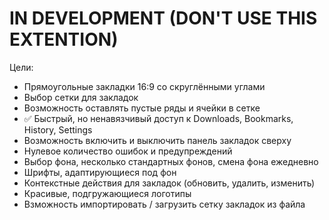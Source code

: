 # IN DEVELOPMENT (DON'T USE THIS EXTENTION)

Цели:
* Прямоугольные закладки 16:9 со скруглёнными углами
* Выбор сетки для закладок
* Возможность оставлять пустые ряды и ячейки в сетке
* ✅ Быстрый, но ненавязчивый доступ к Downloads, Bookmarks, History, Settings
* Возможность включить и выключить панель закладок сверху
* Нулевое количество ошибок и предупреждений
* Выбор фона, несколько стандартных фонов, смена фона ежедневно
* Шрифты, адаптирующиеся под фон
* Контекстные действия для закладок (обновить, удалить, изменить)
* Красивые, подгружающиеся логотипы
* Взможность импортировать / загрузить сетку закладок из файла
